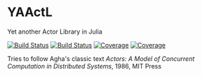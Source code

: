 # YAActL

Yet another Actor Library in Julia

[![Build Status](https://travis-ci.com/pbayer/YAActL.jl.svg?branch=master)](https://travis-ci.com/pbayer/YAActL.jl)
[![Build Status](https://ci.appveyor.com/api/projects/status/github/pbayer/YAActL.jl?svg=true)](https://ci.appveyor.com/project/pbayer/YAActL-jl)
[![Coverage](https://codecov.io/gh/pbayer/YAActL.jl/branch/master/graph/badge.svg)](https://codecov.io/gh/pbayer/YAActL.jl)
[![Coverage](https://coveralls.io/repos/github/pbayer/YAActL.jl/badge.svg?branch=master)](https://coveralls.io/github/pbayer/YAActL.jl?branch=master)

Tries to follow Agha's classic text *Actors: A Model of Concurrent Computation in Distributed Systems*, 1986, MIT Press
